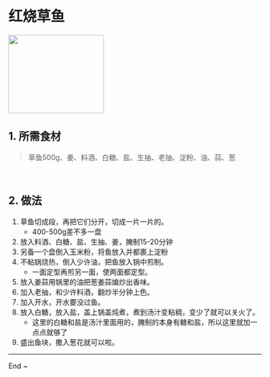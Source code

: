 # 红烧草鱼
<ClientOnly>
  <Valine></Valine>
</ClientOnly>

<div style="width:190px; height:156px;">
    <img src="/blog/images/hodgepodge/food-menu/hscy.jpg" style="width:100%; height:100%;" />
</div>

## 1. 所需食材
> 草鱼500g、姜、料酒、白糖、盐、生抽、老抽、淀粉、油、蒜、葱

<br />

## 2. 做法
1. 草鱼切成段，再把它们分开，切成一片一片的。
    - 400-500g差不多一盘
2. 放入料酒、白糖、盐、生抽、姜，腌制15-20分钟
3. 另备一个盘倒入玉米粉，将鱼放入并都裹上淀粉
4. 不粘锅烧热，倒入少许油，把鱼放入锅中煎制。
    - 一面定型再煎另一面，使两面都定型。
5. 放入姜蒜用锅里的油把葱姜蒜煸炒出香味。
6. 加入老抽，和少许料酒，翻炒半分钟上色。
7. 加入开水，开水要没过鱼。
8. 放入白糖，放入盐，盖上锅盖炖煮，煮到汤汁变粘稠，变少了就可以关火了。
    - 这里的白糖和盐是汤汁里面用的，腌制的本身有糖和盐，所以这里就加一点点就够了
9. 盛出鱼块，撒入葱花就可以啦。

---

End ~


